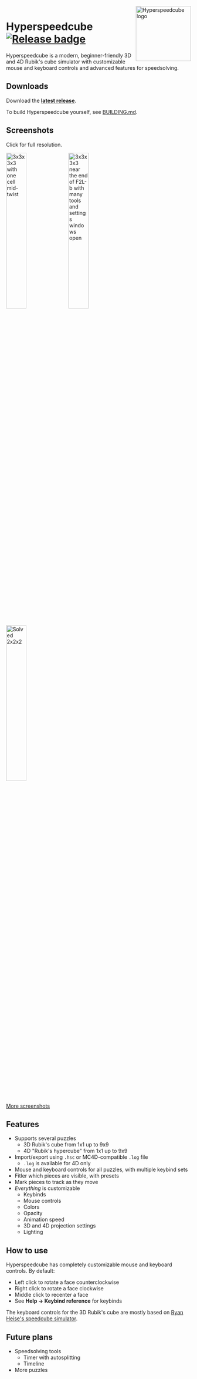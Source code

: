<img src="https://raw.githubusercontent.com/HactarCE/Hyperspeedcube/main/resources/icon/hyperspeedcube.svg?sanitize=true" alt="Hyperspeedcube logo" width="150" align="right">

# Hyperspeedcube [![Release badge]][Release link]

[Dependencies badge]: https://deps.rs/repo/github/HactarCE/Hyperspeedcube/status.svg "Dependencies status"
[Release badge]: https://img.shields.io/github/v/release/HactarCE/Hyperspeedcube
[Release link]: https://github.com/HactarCE/Hyperspeedcube/releases/latest

Hyperspeedcube is a modern, beginner-friendly 3D and 4D Rubik's cube simulator with customizable mouse and keyboard controls and advanced features for speedsolving.

## Downloads

Download the **[latest release][Release link]**.

To build Hyperspeedcube yourself, see [BUILDING.md](BUILDING.md).

## Screenshots

Click for full resolution.

<img src="https://i.imgur.com/rpMgIwp.png" alt="3x3x3x3 with one cell mid-twist" width="33%" height="33%">
<img src="https://i.imgur.com/uDzvYLz.png" alt="3x3x3x3 near the end of F2L-b with many tools and settings windows open" width="33%" height="33%">
<img src="https://i.imgur.com/aAVOjsD.png" alt="Solved 2x2x2" width="33%" height="33%">

[More screenshots](https://imgur.com/a/6UlgI8v)

## Features

- Supports several puzzles
  - 3D Rubik's cube from 1x1 up to 9x9
  - 4D "Rubik's hypercube" from 1x1 up to 9x9
- Import/export using `.hsc` or MC4D-compatible `.log` file
  - `.log` is available for 4D only
- Mouse and keyboard controls for all puzzles, with multiple keybind sets
- Fitler which pieces are visible, with presets
- Mark pieces to track as they move
- _Everything_ is customizable
  - Keybinds
  - Mouse controls
  - Colors
  - Opacity
  - Animation speed
  - 3D and 4D projection settings
  - Lighting

## How to use

Hyperspeedcube has completely customizable mouse and keyboard controls. By default:

- Left click to rotate a face counterclockwise
- Right click to rotate a face clockwise
- Middle click to recenter a face
- See **Help → Keybind reference** for keybinds

The keyboard controls for the 3D Rubik's cube are mostly based on [Ryan Heise's speedcube simulator](https://www.ryanheise.com/cube/speed.html).

## Future plans

- Speedsolving tools
  - Timer with autosplitting
  - Timeline
- More puzzles
